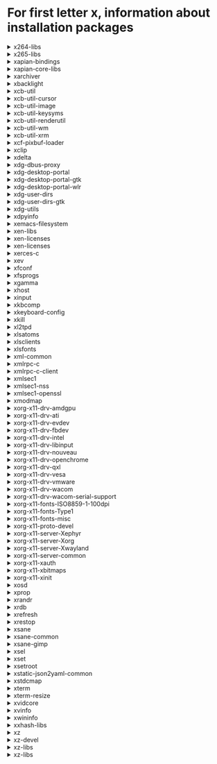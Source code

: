 # For first letter x, information about installation packages

<details>
<summary>x264-libs</summary>

```
From repo    : rpmfusion-free-updates-testing
Short desc   : Library for encoding H264/AVC video streams
URL          : https://www.videolan.org/developers/x264.html
License      : GPLv2+
Descript     : x264 is a free library for encoding H264/AVC video streams, written from
             : scratch.
```

</details>

<details>
<summary>x265-libs</summary>

```
From repo    : rpmfusion-free-updates-testing
Short desc   : H.265/HEVC encoder library
URL          : http://x265.org/
License      : GPLv2+ and BSD
Descript     : The primary objective of x265 is to become the best H.265/HEVC encoder
             : available anywhere, offering the highest compression efficiency and the
             : highest performance on a wide variety of hardware platforms.
             : 
             : This package contains the shared library.
```

</details>

<details>
<summary>xapian-bindings</summary>

```
From repo    : updates-testing
Short desc   : Bindings for the Xapian Probabilistic Information Retrieval Library
URL          : https://www.xapian.org/
License      : GPLv2+
Descript     : Xapian is an Open Source Probabilistic Information Retrieval Library. It
             : offers a highly adaptable toolkit that allows developers to easily add advanced
             : indexing and search facilities to applications. This package provides the
             : files needed for scripts which use Xapian.
```

</details>

<details>
<summary>xapian-core-libs</summary>

```
From repo    : updates-testing
Short desc   : Xapian search engine libraries
URL          : https://www.xapian.org/
License      : GPLv2+
Descript     : Xapian is an Open Source Probabilistic Information Retrieval framework. It
             : offers a highly adaptable toolkit that allows developers to easily add advanced
             : indexing and search facilities to applications. This package provides the
             : libraries for applications using Xapian functionality
```

</details>

<details>
<summary>xarchiver</summary>

```
From repo    : fedora
Short desc   : Archive manager for Xfce
URL          : https://github.com/ib/xarchiver
License      : GPLv2+
Descript     : Xarchiver is a lightweight GTK2 only frontend for manipulating 7z, arj, bzip2,
             : gzip, iso, rar, lha, tar, zip, RPM and deb files. It allows you to create
             : archives and add, extract, and delete files from them. Password protected
             : archives in the arj, 7z, rar, and zip formats are supported.
```

</details>

<details>
<summary>xbacklight</summary>

```
From repo    : fedora
Short desc   : Adjust backlight brightness using RandR
URL          : https://xorg.freedesktop.org/releases/individual/app/
License      : MIT
Descript     : Xbacklight is used to adjust the backlight brightness where
             : supported. It finds all outputs on the X server supporting backlight
             : brightness control and changes them all in the same way.
```

</details>

<details>
<summary>xcb-util</summary>

```
From repo    : anaconda
Short desc   : Convenience libraries sitting on top of libxcb
URL          : http://xcb.freedesktop.org
License      : MIT
Descript     : The xcb-util module provides a number of libraries which sit on top of
             : libxcb, the core X protocol library, and some of the extension
             : libraries. These experimental libraries provide convenience functions
             : and interfaces which make the raw X protocol more usable. Some of the
             : libraries also provide client-side code which is not strictly part of
             : the X protocol but which have traditionally been provided by Xlib.
```

</details>

<details>
<summary>xcb-util-cursor</summary>

```
From repo    : fedora
Short desc   : Cursor library on top of libxcb
URL          : http://xcb.freedesktop.org
License      : MIT
Descript     : XCB util-cursor module provides the following libraries:
             : 
             :   - cursor: port of libxcursor
```

</details>

<details>
<summary>xcb-util-image</summary>

```
From repo    : anaconda
Short desc   : Port of Xlib's XImage and XShmImage functions on top of libxcb
URL          : http://xcb.freedesktop.org
License      : MIT
Descript     : XCB util-image module provides the following library:
             : 
             :   - image: Port of Xlib's XImage and XShmImage functions.
```

</details>

<details>
<summary>xcb-util-keysyms</summary>

```
From repo    : anaconda
Short desc   : Standard X key constants and keycodes conversion on top of libxcb
URL          : http://xcb.freedesktop.org
License      : MIT
Descript     : XCB util-keysyms module provides the following library:
             : 
             :   - keysyms: Standard X key constants and conversion to/from keycodes.
```

</details>

<details>
<summary>xcb-util-renderutil</summary>

```
From repo    : anaconda
Short desc   : Convenience functions for the Render extension
URL          : http://xcb.freedesktop.org
License      : MIT
Descript     : XCB util-renderutil module provides the following library:
             : 
             :   - renderutil: Convenience functions for the Render extension.
```

</details>

<details>
<summary>xcb-util-wm</summary>

```
From repo    : anaconda
Short desc   : Client and window-manager helper library on top of libxcb
URL          : http://xcb.freedesktop.org
License      : MIT
Descript     : XCB util-wm module provides the following libraries:
             : 
             :   - ewmh: Both client and window-manager helpers for EWMH.
             :   - icccm: Both client and window-manager helpers for ICCCM.
```

</details>

<details>
<summary>xcb-util-xrm</summary>

```
From repo    : fedora
Short desc   : XCB utility functions for the X resource manager
URL          : https://github.com/Airblader/xcb-util-xrm
License      : MIT
Descript     : XCB utility functions for the X resource manager.
```

</details>

<details>
<summary>xcf-pixbuf-loader</summary>

```
From repo    : fedora
Short desc   : XCF (GIMP) image loader for GTK+ applications
URL          : http://gitorious.org/xcf-pixbuf-loader/mainline.git
License      : LGPLv2+
Descript     : xcf-pixbuf-loader contains a plugin to load XCF images, as created by
             : the GIMP, in GTK+ applications.
```

</details>

<details>
<summary>xclip</summary>

```
From repo    : fedora
Short desc   : Command line clipboard grabber
URL          : http://sourceforge.net/projects/xclip
License      : GPLv2+
Descript     : xclip is a command line utility that is designed to run on any system with an
             : X11 implementation. It provides an interface to X selections ("the clipboard")
             : from the command line. It can read data from standard in or a file and place it
             : in an X selection for pasting into other X applications. xclip can also print
             : an X selection to standard out, which can then be redirected to a file or
             : another program.
```

</details>

<details>
<summary>xdelta</summary>

```
From repo    : fedora
Short desc   : A binary file delta generator
URL          : http://xdelta.org/
License      : ASL 2.0
Descript     : Xdelta (X for XCF: the eXperimental Computing Facility at Berkeley) is
             : a binary delta generator (like a diff program for binaries) and an RCS
             : version control replacement library. Xdelta uses a binary file delta
             : algorithm to replace the standard diff program used by RCS
```

</details>

<details>
<summary>xdg-dbus-proxy</summary>

```
From repo    : anaconda
Short desc   : Filtering proxy for D-Bus connections
URL          : https://github.com/flatpak/xdg-dbus-proxy/
License      : LGPLv2+
Descript     : xdg-dbus-proxy is a filtering proxy for D-Bus connections. It was originally
             : part of the flatpak project, but it has been broken out as a standalone module
             : to facilitate using it in other contexts.
```

</details>

<details>
<summary>xdg-desktop-portal</summary>

```
From repo    : updates-testing
Short desc   : Portal frontend service to flatpak
URL          : https://github.com/flatpak/xdg-desktop-portal/
License      : LGPLv2+
Descript     : xdg-desktop-portal works by exposing a series of D-Bus interfaces known as
             : portals under a well-known name (org.freedesktop.portal.Desktop) and object
             : path (/org/freedesktop/portal/desktop). The portal interfaces include APIs for
             : file access, opening URIs, printing and others.
```

</details>

<details>
<summary>xdg-desktop-portal-gtk</summary>

```
From repo    : anaconda
Short desc   : Backend implementation for xdg-desktop-portal using GTK+
URL          : https://github.com/flatpak/xdg-desktop-portal-gtk
License      : LGPLv2+
Descript     : A backend implementation for xdg-desktop-portal that is using GTK+ and various
             : pieces of GNOME infrastructure, such as the org.gnome.Shell.Screenshot or
             : org.gnome.SessionManager D-Bus interfaces.
```

</details>

<details>
<summary>xdg-desktop-portal-wlr</summary>

```
From repo    : updates
Short desc   : xdg-desktop-portal backend for wlroots
URL          : https://github.com/emersion/xdg-desktop-portal-wlr
License      : MIT
Descript     : xdg-desktop-portal backend for wlroots.
             : This project seeks to add support for the screenshot, screencast, and possibly
             : remote-desktop xdg-desktop-portal interfaces for wlroots based compositors.
```

</details>

<details>
<summary>xdg-user-dirs</summary>

```
From repo    : anaconda
Short desc   : Handles user special directories
URL          : http://freedesktop.org/wiki/Software/xdg-user-dirs
License      : GPLv2+ and MIT
Descript     : Contains xdg-user-dirs-update that updates folders in a users
             : homedirectory based on the defaults configured by the administrator.
```

</details>

<details>
<summary>xdg-user-dirs-gtk</summary>

```
From repo    : anaconda
Short desc   : Gnome integration of special directories
URL          : http://freedesktop.org/wiki/Software/xdg-user-dirs
License      : GPL+
Descript     : Contains some integration of xdg-user-dirs with the gnome
             : desktop, including creating default bookmarks and detecting
             : locale changes.
```

</details>

<details>
<summary>xdg-utils</summary>

```
From repo    : anaconda
Short desc   : Basic desktop integration functions
URL          : http://portland.freedesktop.org/
License      : MIT
Descript     : The xdg-utils package is a set of simple scripts that provide basic
             : desktop integration functions for any Free Desktop, such as Linux.
             : They are intended to provide a set of defacto standards.
             : This means that:
             : *  Third party software developers can rely on these xdg-utils
             :    for all of their simple integration needs.
             : *  Developers of desktop environments can make sure that their
             :    environments are well supported
             : *  Distribution vendors can provide custom versions of these utilities
             : 
             : The following scripts are provided at this time:
             : * xdg-desktop-icon      Install icons to the desktop
             : * xdg-desktop-menu      Install desktop menu items
             : * xdg-email             Send mail using the user's preferred e-mail composer
             : * xdg-icon-resource     Install icon resources
             : * xdg-mime              Query information about file type handling and
             :                         install descriptions for new file types
             : * xdg-open              Open a file or URL in the user's preferred application
             : * xdg-screensaver       Control the screensaver
             : * xdg-settings          Get various settings from the desktop environment
```

</details>

<details>
<summary>xdpyinfo</summary>

```
From repo    : updates
Short desc   : X11 display information utility
URL          : http://www.x.org
License      : MIT
Descript     : xdpyinfo prints basic diagnostic information about a given X server.
```

</details>

<details>
<summary>xemacs-filesystem</summary>

```
From repo    : fedora
Short desc   : XEmacs filesystem layout
URL          : http://www.xemacs.org/
License      : GPLv3+
Descript     : XEmacs is a highly customizable open source text editor and
             : application development system.  It is protected under the GNU General
             : Public License and related to other versions of Emacs, in particular
             : GNU Emacs.  Its emphasis is on modern graphical user interface support
             : and an open software development model, similar to Linux.
             : 
             : This package contains directories that are required by other packages that
             : add functionality to XEmacs.
```

</details>

<details>
<summary>xen-libs</summary>

```
From repo    : updates-testing
Short desc   : Libraries for Xen tools
URL          : http://xen.org/
License      : GPLv2+ and LGPLv2+ and BSD
Descript     : This package contains the libraries needed to run applications
             : which manage Xen virtual machines.
```

</details>

<details>
<summary>xen-licenses</summary>

```
From repo    : anaconda
Short desc   : License files from Xen source
URL          : http://xen.org/
License      : GPLv2+ and LGPLv2+ and BSD
Descript     : This package contains the license files from the source used
             : to build the xen packages.
```

</details>

<details>
<summary>xen-licenses</summary>

```
From repo    : updates-testing
Short desc   : License files from Xen source
URL          : http://xen.org/
License      : GPLv2+ and LGPLv2+ and BSD
Descript     : This package contains the license files from the source used
             : to build the xen packages.
```

</details>

<details>
<summary>xerces-c</summary>

```
From repo    : fedora
Short desc   : Validating XML Parser
URL          : http://xml.apache.org/xerces-c/
License      : ASL 2.0
Descript     : Xerces-C is a validating XML parser written in a portable
             : subset of C++. Xerces-C makes it easy to give your application the
             : ability to read and write XML data. A shared library is provided for
             : parsing, generating, manipulating, and validating XML
             : documents. Xerces-C is faithful to the XML 1.0 recommendation and
             : associated standards: XML 1.0 (Third Edition), XML 1.1 (First
             : Edition), DOM Level 1, 2, 3 Core, DOM Level 2.0 Traversal and Range,
             : DOM Level 3.0 Load and Save, SAX 1.0 and SAX 2.0, Namespaces in XML,
             : Namespaces in XML 1.1, XML Schema, XML Inclusions).
```

</details>

<details>
<summary>xev</summary>

```
From repo    : updates
Short desc   : X Event utility
URL          : https://www.x.org
License      : MIT
Descript     : xev displays the X11 protocol events sent to a given window.
```

</details>

<details>
<summary>xfconf</summary>

```
From repo    : fedora
Short desc   : Hierarchical configuration system for Xfce
URL          : http://www.xfce.org/
License      : GPLv2
Descript     : Xfconf is a hierarchical (tree-like) configuration system where the
             : immediate child nodes of the root are called "channels".  All settings
             : beneath the channel nodes are called "properties."
```

</details>

<details>
<summary>xfsprogs</summary>

```
From repo    : anaconda
Short desc   : Utilities for managing the XFS filesystem
URL          : https://xfs.wiki.kernel.org
License      : GPL+ and LGPLv2+
Descript     : A set of commands to use the XFS filesystem, including mkfs.xfs.
             : 
             : XFS is a high performance journaling filesystem which originated
             : on the SGI IRIX platform.  It is completely multi-threaded, can
             : support large files and large filesystems, extended attributes,
             : variable block sizes, is extent based, and makes extensive use of
             : Btrees (directories, extents, free space) to aid both performance
             : and scalability.
             : 
             : This implementation is on-disk compatible with the IRIX version
             : of XFS.
```

</details>

<details>
<summary>xgamma</summary>

```
From repo    : updates-testing
Short desc   : X utility to query and alter the gamma correction of a monitor
URL          : https://www.x.org
License      : MIT
Descript     : xgamma allows X users to query and alter the gamma correction of a
             : monitor via the X video mode extension (XFree86-VidModeExtension).
```

</details>

<details>
<summary>xhost</summary>

```
From repo    : updates-testing
Short desc   : Manage hosts or users allowed to connect to the X server
URL          : https://www.x.org
License      : MIT
Descript     : xhost is used to manage the list of host names or user names
             : allowed to make connections to the X server.
```

</details>

<details>
<summary>xinput</summary>

```
From repo    : updates-testing
Short desc   : Utility to query X Input devices
URL          : https://www.x.org
License      : MIT
Descript     : xinput is a commandline utility to query and configure X11 X Input Extension
             : devices. It is commonly used to change driver properties at runtime.
```

</details>

<details>
<summary>xkbcomp</summary>

```
From repo    : anaconda
Short desc   : XKB keymap compiler
URL          : https://www.x.org
License      : MIT
Descript     : X.Org XKB keymap compiler
```

</details>

<details>
<summary>xkeyboard-config</summary>

```
From repo    : updates-testing
Short desc   : X Keyboard Extension configuration data
URL          : http://www.freedesktop.org/wiki/Software/XKeyboardConfig
License      : MIT
Descript     : This package contains configuration data used by the X Keyboard Extension (XKB),
             : which allows selection of keyboard layouts when using a graphical interface.
```

</details>

<details>
<summary>xkill</summary>

```
From repo    : updates-testing
Short desc   : Utility to force-close an X client's connection
URL          : https://www.x.org
License      : MIT
Descript     : xkill is a utility for forcing the X server to close connections to
             : clients. This program is very dangerous, but is useful for aborting
             : programs that have displayed undesired windows on a user's screen.
```

</details>

<details>
<summary>xl2tpd</summary>

```
From repo    : fedora
Short desc   : Layer 2 Tunnelling Protocol Daemon (RFC 2661)
URL          : https://github.com/xelerance/xl2tpd/
License      : GPL+
Descript     : xl2tpd is an implementation of the Layer 2 Tunnelling Protocol (RFC 2661).
             : L2TP allows you to tunnel PPP over UDP. Some ISPs use L2TP to tunnel user
             : sessions from dial-in servers (modem banks, ADSL DSLAMs) to back-end PPP
             : servers. Another important application is Virtual Private Networks where
             : the IPsec protocol is used to secure the L2TP connection (L2TP/IPsec,
             : RFC 3193). The L2TP/IPsec protocol is mainly used by Windows and
             : Mac OS X clients. On Linux, xl2tpd can be used in combination with IPsec
             : implementations such as Openswan.
             : Example configuration files for such a setup are included in this RPM.
             : 
             : xl2tpd works by opening a pseudo-tty for communicating with pppd.
             : It runs completely in userspace.
             : 
             : xl2tpd supports IPsec SA Reference tracking to enable overlapping internak
             : NAT'ed IP's by different clients (eg all clients connecting from their
             : linksys internal IP 192.168.1.101) as well as multiple clients behind
             : the same NAT router.
             : 
             : xl2tpd supports the pppol2tp kernel mode operations on 2.6.23 or higher,
             : or via a patch in contrib for 2.4.x kernels.
             : 
             : Xl2tpd is based on the 0.69 L2TP by Jeff McAdams <jeffm@iglou.com>
             : It was de-facto maintained by Jacco de Leeuw <jacco2@dds.nl> in 2002 and 2003.
```

</details>

<details>
<summary>xlsatoms</summary>

```
From repo    : updates
Short desc   : X11 atom list utility
URL          : http://www.x.org
License      : MIT
Descript     : xlsatoms prints the atom database from an X server.
```

</details>

<details>
<summary>xlsclients</summary>

```
From repo    : updates
Short desc   : X client list utility
URL          : http://www.x.org
License      : MIT
Descript     : xlsclients lists the names of the clients currently connected to an X server.
```

</details>

<details>
<summary>xlsfonts</summary>

```
From repo    : updates
Short desc   : X font list utility
URL          : http://www.x.org
License      : MIT
Descript     : xlsfonts lists the fonts available on an X server.
```

</details>

<details>
<summary>xml-common</summary>

```
From repo    : anaconda
Short desc   : Common XML catalog and DTD files
URL          : https://www.w3.org/2003/entities/
License      : GPL+
Descript     : The xml-common is a subpackage of sgml-common which contains
             : a collection XML catalogs that are useful for processing XML,
             : but that don't need to be included in main package.
```

</details>

<details>
<summary>xmlrpc-c</summary>

```
From repo    : anaconda
Short desc   : Lightweight RPC library based on XML and HTTP
URL          : http://xmlrpc-c.sourceforge.net/
License      : BSD and MIT
Descript     : XML-RPC is a quick-and-easy way to make procedure calls over the
             : Internet. It converts the procedure call into XML document, sends it
             : to a remote server using HTTP, and gets back the response as XML.
             : 
             : This library provides a modular implementation of XML-RPC for C.
```

</details>

<details>
<summary>xmlrpc-c-client</summary>

```
From repo    : anaconda
Short desc   : C client libraries for xmlrpc-c
URL          : http://xmlrpc-c.sourceforge.net/
License      : BSD and MIT
Descript     : XML-RPC is a quick-and-easy way to make procedure calls over the
             : Internet. It converts the procedure call into XML document, sends it
             : to a remote server using HTTP, and gets back the response as XML.
             : 
             : This library provides a modular implementation of XML-RPC for C
             : clients.
```

</details>

<details>
<summary>xmlsec1</summary>

```
From repo    : anaconda
Short desc   : Library providing support for "XML Signature" and "XML Encryption" standards
URL          : http://www.aleksey.com/xmlsec/
License      : MIT
Descript     : XML Security Library is a C library based on LibXML2  and OpenSSL.
             : The library was created with a goal to support major XML security
             : standards "XML Digital Signature" and "XML Encryption".
```

</details>

<details>
<summary>xmlsec1-nss</summary>

```
From repo    : anaconda
Short desc   : NSS crypto plugin for XML Security Library
URL          : http://www.aleksey.com/xmlsec/
License      : MIT
Descript     : NSS plugin for XML Security Library provides NSS based crypto services
             : for the xmlsec library
```

</details>

<details>
<summary>xmlsec1-openssl</summary>

```
From repo    : anaconda
Short desc   : OpenSSL crypto plugin for XML Security Library
URL          : http://www.aleksey.com/xmlsec/
License      : MIT
Descript     : OpenSSL plugin for XML Security Library provides OpenSSL based crypto services
             : for the xmlsec library.
```

</details>

<details>
<summary>xmodmap</summary>

```
From repo    : updates-testing
Short desc   : Edit and display the X11 core keyboard map
URL          : https://www.x.org
License      : MIT
Descript     : The xmodmap program is used to edit and display the keyboard modifier
             : map and keymap table that are used by client applications to convert
             : event keycodes into keysyms.
```

</details>

<details>
<summary>xorg-x11-drv-amdgpu</summary>

```
From repo    : updates
Short desc   : AMD GPU video driver
URL          : https://www.x.org/wiki
License      : MIT
Descript     : X.Org X11 AMDGPU driver
```

</details>

<details>
<summary>xorg-x11-drv-ati</summary>

```
From repo    : fedora
Short desc   : Xorg X11 ati video driver
URL          : http://www.x.org
License      : MIT
Descript     : X.Org X11 ati video driver.
```

</details>

<details>
<summary>xorg-x11-drv-evdev</summary>

```
From repo    : fedora
Short desc   : Xorg X11 evdev input driver
URL          : http://www.x.org
License      : MIT
Descript     : X.Org X11 evdev input driver.
```

</details>

<details>
<summary>xorg-x11-drv-fbdev</summary>

```
From repo    : fedora
Short desc   : Xorg X11 fbdev video driver
URL          : http://www.x.org
License      : MIT
Descript     : X.Org X11 fbdev video driver.
```

</details>

<details>
<summary>xorg-x11-drv-intel</summary>

```
From repo    : fedora
Short desc   : Xorg X11 Intel video driver
URL          : http://www.x.org
License      : MIT
Descript     : X.Org X11 Intel video driver.
```

</details>

<details>
<summary>xorg-x11-drv-libinput</summary>

```
From repo    : updates
Short desc   : Xorg X11 libinput input driver
URL          : http://www.x.org
License      : MIT
Descript     : A generic input driver for the X.Org X11 X server based on libinput,
             : supporting all devices.
```

</details>

<details>
<summary>xorg-x11-drv-nouveau</summary>

```
Эпоха        : 1
From repo    : fedora
Short desc   : Xorg X11 nouveau video driver for NVIDIA graphics chipsets
URL          : http://www.x.org
License      : MIT
Descript     : X.Org X11 nouveau video driver.
```

</details>

<details>
<summary>xorg-x11-drv-openchrome</summary>

```
From repo    : fedora
Short desc   : Xorg X11 openchrome video driver
URL          : http://www.freedesktop.org/wiki/Openchrome/
License      : MIT
Descript     : X.Org X11 openchrome video driver.
```

</details>

<details>
<summary>xorg-x11-drv-qxl</summary>

```
From repo    : fedora
Short desc   : Xorg X11 qxl video driver
URL          : http://www.x.org
License      : MIT
Descript     : X.Org X11 qxl video driver.
```

</details>

<details>
<summary>xorg-x11-drv-vesa</summary>

```
From repo    : fedora
Short desc   : Xorg X11 vesa video driver
URL          : https://www.x.org
License      : MIT
Descript     : X.Org X11 vesa video driver.
```

</details>

<details>
<summary>xorg-x11-drv-vmware</summary>

```
From repo    : fedora
Short desc   : Xorg X11 vmware video driver
URL          : http://www.x.org
License      : MIT
Descript     : X.Org X11 vmware video driver.
```

</details>

<details>
<summary>xorg-x11-drv-wacom</summary>

```
From repo    : fedora
Short desc   : Xorg X11 wacom input driver
URL          : http://www.x.org
License      : GPLv2+
Descript     : X.Org X11 wacom input driver for Wacom tablets.
```

</details>

<details>
<summary>xorg-x11-drv-wacom-serial-support</summary>

```
From repo    : fedora
Short desc   : Files for enabling the wacom_w8001 kernel driver
URL          : http://www.x.org
License      : GPLv2+
Descript     : Files for enabling the wacom_w8001 kernel driver on Wacom
             : ISDv4-compatible serial tablets. If enabled, the serial tablet's device node
             : will be available as normal evdev node.
```

</details>

<details>
<summary>xorg-x11-fonts-ISO8859-1-100dpi</summary>

```
From repo    : updates
Short desc   : A set of 100dpi ISO-8859-1 fonts for X
URL          : https://www.x.org
License      : MIT and Lucida and Public Domain
Descript     : Contains a set of 100dpi fonts for ISO-8859-1.
```

</details>

<details>
<summary>xorg-x11-fonts-Type1</summary>

```
From repo    : updates
Short desc   : Type1 fonts provided by the X Window System
URL          : https://www.x.org
License      : MIT and Lucida and Public Domain
Descript     : A collection of Type1 fonts which are part of the core X Window System
             : distribution.
```

</details>

<details>
<summary>xorg-x11-fonts-misc</summary>

```
From repo    : updates
Short desc   : misc bitmap fonts for the X Window System
URL          : https://www.x.org
License      : MIT and Lucida and Public Domain
Descript     : This package contains misc bitmap Chinese, Japanese, Korean, Indic, and Arabic
             : fonts for use with X Window System.
```

</details>

<details>
<summary>xorg-x11-proto-devel</summary>

```
From repo    : fedora
Short desc   : X.Org X11 Protocol headers
URL          : https://www.x.org
License      : MIT
Descript     : X.Org X11 Protocol headers
```

</details>

<details>
<summary>xorg-x11-server-Xephyr</summary>

```
From repo    : fedora
Short desc   : A nested server
URL          : http://www.x.org
License      : MIT
Descript     : Xephyr is an X server which has been implemented as an ordinary
             : X application.  It runs in a window just like other X applications,
             : but it is an X server itself in which you can run other software.  It
             : is a very useful tool for developers who wish to test their
             : applications without running them on their real X server.  Unlike
             : Xnest, Xephyr renders to an X image rather than relaying the
             : X protocol, and therefore supports the newer X extensions like
             : Render and Composite.
```

</details>

<details>
<summary>xorg-x11-server-Xorg</summary>

```
From repo    : updates-testing
Short desc   : Xorg X server
URL          : http://www.x.org
License      : MIT
Descript     : X.org X11 is an open source implementation of the X Window System.  It
             : provides the basic low level functionality which full fledged
             : graphical user interfaces (GUIs) such as GNOME and KDE are designed
             : upon.
```

</details>

<details>
<summary>xorg-x11-server-Xwayland</summary>

```
From repo    : updates-testing
Short desc   : Xwayland
URL          : http://www.x.org
License      : MIT
Descript     : Xwayland is an X server for running X clients under Wayland.
```

</details>

<details>
<summary>xorg-x11-server-common</summary>

```
From repo    : updates-testing
Short desc   : Xorg server common files
URL          : http://www.x.org
License      : MIT
Descript     : Common files shared among all X servers.
```

</details>

<details>
<summary>xorg-x11-xauth</summary>

```
Эпоха        : 1
From repo    : fedora
Short desc   : X.Org X11 X authority utilities
URL          : https://www.x.org
License      : MIT
Descript     : xauth is used to edit and display the authorization information
             : used in connecting to an X server.
```

</details>

<details>
<summary>xorg-x11-xbitmaps</summary>

```
From repo    : fedora
Short desc   : X.Org X11 application bitmaps
URL          : http://www.x.org
License      : MIT
Descript     : X.Org X11 application bitmaps
```

</details>

<details>
<summary>xorg-x11-xinit</summary>

```
From repo    : fedora
Short desc   : X.Org X11 X Window System xinit startup scripts
URL          : https://www.x.org
License      : MIT
Descript     : X.Org X11 X Window System xinit startup scripts.
```

</details>

<details>
<summary>xosd</summary>

```
From repo    : fedora
Short desc   : On-screen display library for X
URL          : https://sourceforge.net/projects/libxosd/
License      : GPLv2+
Descript     : XOSD displays text on your screen, sounds simple right? The difference
             : is it is unmanaged and shaped, so it appears transparent. This gives
             : the effect of an On Screen Display, like your TV/VCR etc.
```

</details>

<details>
<summary>xprop</summary>

```
From repo    : updates
Short desc   : X property display utility
URL          : http://www.x.org
License      : MIT
Descript     : The xprop utility is for displaying window and font properties in an X server.
```

</details>

<details>
<summary>xrandr</summary>

```
From repo    : updates-testing
Short desc   : Commandline utility to change output properties
URL          : https://www.x.org
License      : MIT
Descript     : xrandr is a commandline utility to set the size, orientation and/or
             : reflection of the outputs for an X screen. It can also set the screen size
             : and turn outputs on and off..
```

</details>

<details>
<summary>xrdb</summary>

```
From repo    : updates-testing
Short desc   : X server resource database utility
URL          : https://www.x.org
License      : MIT
Descript     : xrdb is used to get or set the contents of the RESOURCE_MANAGER property on
             : the root window of screen 0, or the SCREEN_RESOURCES property on the
             : root window of any or all screens, or everything combined.
```

</details>

<details>
<summary>xrefresh</summary>

```
From repo    : updates-testing
Short desc   : Refresh all or part of an X screen
URL          : https://www.x.org
License      : MIT
Descript     : xrefresh is a simple X program that causes all or part of your screen to be
             : repainted.
```

</details>

<details>
<summary>xrestop</summary>

```
From repo    : fedora
Short desc   : X Resource Monitor
URL          : http://www.freedesktop.org/Software/xrestop
License      : GPLv2+
Descript     : A utility to monitor application usage of X resources in the X Server, and
             : display them in a manner similar to 'top'.  This is a very useful utility
             : for tracking down application X resource usage leaks.
```

</details>

<details>
<summary>xsane</summary>

```
From repo    : fedora
Short desc   : X Window System front-end for the SANE scanner interface
URL          : http://www.xsane.org/
License      : GPLv2+ and LGPLv2+
Descript     : XSane is an X based interface for the SANE (Scanner Access Now Easy)
             : library, which provides access to scanners, digital cameras, and other
             : capture devices. XSane is written in GTK+ and provides control for
             : performing the scan and then manipulating the captured image.
```

</details>

<details>
<summary>xsane-common</summary>

```
From repo    : fedora
Short desc   : Common files for xsane packages
URL          : http://www.xsane.org/
License      : GPLv2+ and LGPLv2+
Descript     : This package contains common files needed by other xsane packages.
```

</details>

<details>
<summary>xsane-gimp</summary>

```
From repo    : fedora
Short desc   : GIMP plug-in providing the SANE scanner interface
URL          : http://www.xsane.org/
License      : GPLv2+ and LGPLv2+
Descript     : This package provides the regular XSane frontend for the SANE scanner
             : interface, but it works as a GIMP plug-in. You must have GIMP
             : installed to use this package.
```

</details>

<details>
<summary>xsel</summary>

```
From repo    : fedora
Short desc   : Command line clipboard and X selection tool
URL          : http://www.vergenet.net/~conrad/software/xsel/
License      : MIT
Descript     : XSel is a command line or script utility, similar to xclip, that can copy the
             : primary and secondary X selection, or any highlighted text, to or from a file,
             : stdin or stdout. It can also append to and delete the clipboard or buffer that
             : you would paste with the middle mouse button.
```

</details>

<details>
<summary>xset</summary>

```
From repo    : updates-testing
Short desc   : User preference utility for X
URL          : https://www.x.org
License      : MIT
Descript     : This program is used to set various user preference options of the X server,
             : including bell volume, dpms features, font paths and some settings related
             : to the pointer.
```

</details>

<details>
<summary>xsetroot</summary>

```
From repo    : updates-testing
Short desc   : Root window parameter setting utility for X
URL          : https://www.x.org
License      : MIT
Descript     : The xsetroot program allows you to tailor the appearance of the background
             : window of an X server.
```

</details>

<details>
<summary>xstatic-json2yaml-common</summary>

```
From repo    : fedora
Short desc   : Json2yaml (XStatic packaging standard)
URL          : https://github.com/jeffsu/json2yaml
License      : MIT
Descript     : Json2yaml JavaScript library packaged for setup-tools (easy_install) / pip.
             : 
             : This package is intended to be used by any project that needs these files.
             : 
             : It intentionally does not provide any extra code except some metadata
             : nor has any extra requirements.
             : 
             : This package contains the JavaScript files.
```

</details>

<details>
<summary>xstdcmap</summary>

```
From repo    : updates-testing
Short desc   : Utility to define standard colormap properties
URL          : https://www.x.org
License      : MIT
Descript     : The xstdcmap utility can be used to selectively define standard colormap
             : properties.  It is intended to be run from a user's X startup script to
             : create standard colormap definitions in order to facilitate sharing of
             : scarce colormap resources among clients using PseudoColor visuals.
```

</details>

<details>
<summary>xterm</summary>

```
From repo    : fedora
Short desc   : Terminal emulator for the X Window System
URL          : https://invisible-island.net/xterm
License      : MIT
Descript     : The xterm program is a terminal emulator for the X Window System. It
             : provides DEC VT102 and Tektronix 4014 compatible terminals for
             : programs that can't use the window system directly.
```

</details>

<details>
<summary>xterm-resize</summary>

```
From repo    : fedora
Short desc   : Set environment and terminal settings to current window size
URL          : https://invisible-island.net/xterm
License      : MIT
Descript     : Prints a shell command for setting the appropriate environment variables to
             : indicate the current size of the window from which the command is run.
```

</details>

<details>
<summary>xvidcore</summary>

```
From repo    : rpmfusion-free
Short desc   : MPEG-4 Simple and Advanced Simple Profile codec
URL          : https://www.xvid.com/
License      : GPLv2+
Descript     : The Xvid video codec implements MPEG-4 Simple Profile and Advanced Simple
             : Profile standards. It permits compressing and decompressing digital video
             : in order to reduce the required bandwidth of video data for transmission
             : over computer networks or efficient storage on CDs or DVDs. Due to its
             : unrivalled quality Xvid has gained great popularity and is used in many
             : other GPLed applications, like e.g. Transcode, MEncoder, MPlayer, Xine and
             : many more.
```

</details>

<details>
<summary>xvinfo</summary>

```
From repo    : updates
Short desc   : X video extension query utility
URL          : http://www.x.org
License      : MIT
Descript     : xvinfo displays information about the XVideo extension on an X server.
```

</details>

<details>
<summary>xwininfo</summary>

```
From repo    : updates
Short desc   : X window info utility
URL          : http://www.x.org
License      : MIT
Descript     : xwininfo prints information about an X11 window.
```

</details>

<details>
<summary>xxhash-libs</summary>

```
From repo    : anaconda
Short desc   : Extremely fast hash algorithm - library
URL          : http://www.xxhash.com/
License      : BSD
Descript     : xxHash is an Extremely fast Hash algorithm, running at RAM speed
             : limits. It successfully completes the SMHasher test suite which
             : evaluates collision, dispersion and randomness qualities of hash
             : functions. Code is highly portable, and hashes are identical on all
             : platforms (little / big endian).
```

</details>

<details>
<summary>xz</summary>

```
From repo    : anaconda
Short desc   : LZMA compression utilities
URL          : https://tukaani.org/xz/
License      : GPLv2+ and Public Domain
Descript     : XZ Utils are an attempt to make LZMA compression easy to use on free (as in
             : freedom) operating systems. This is achieved by providing tools and libraries
             : which are similar to use than the equivalents of the most popular existing
             : compression algorithms.
             : 
             : LZMA is a general purpose compression algorithm designed by Igor Pavlov as
             : part of 7-Zip. It provides high compression ratio while keeping the
             : decompression speed fast.
```

</details>

<details>
<summary>xz-devel</summary>

```
From repo    : fedora
Short desc   : Devel libraries & headers for liblzma
URL          : https://tukaani.org/xz/
License      : Public Domain
Descript     : Devel libraries and headers for liblzma.
```

</details>

<details>
<summary>xz-libs</summary>

```
From repo    : fedora
Short desc   : Libraries for decoding LZMA compression
URL          : https://tukaani.org/xz/
License      : Public Domain
Descript     : Libraries for decoding files compressed with LZMA or XZ utils.
```

</details>

<details>
<summary>xz-libs</summary>

```
From repo    : anaconda
Short desc   : Libraries for decoding LZMA compression
URL          : https://tukaani.org/xz/
License      : Public Domain
Descript     : Libraries for decoding files compressed with LZMA or XZ utils.
```

</details>

